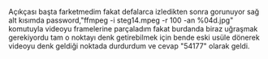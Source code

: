 Açıkçası başta farketmedim fakat defalarca izledikten sonra gorunuyor sağ alt kısımda password,"ffmpeg -i steg14.mpeg -r 100 -an %04d.jpg" komutuyla videoyu framelerine parçaladım fakat burdanda biraz uğraşmak gerekiyordu tam o noktayı denk getirebilmek için bende eski usüle dönerek videoyu denk geldiği noktada durdurdum ve cevap "54177" olarak geldi.

